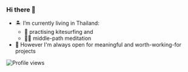 ### Hi there 👋
- 🏝️ I’m currently living in Thailand:
   - 🌊 practising kitesurfing and
   - 🧘‍♂️ middle-path meditation
- 🌱 However I'm always open for meaningful and worth-working-for projects

![Profile views](https://gpvc.arturio.dev/Megaemce)  
